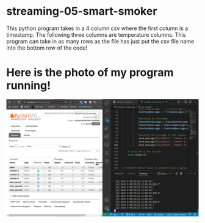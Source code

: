 # streaming-05-smart-smoker

This python program takes in a 4 column csv where the first column is a timestamp. The following three columns are temperature columns. This program can take in as many rows as the file has just put the csv file name into the bottom row of the code!

# Here is the photo of my program running!

![Alt text](smoker_rabbit.PNG)